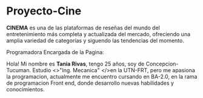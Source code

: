 # Proyecto-Cine
<strong>CINEMA</strong>  es una de las plataformas de reseñas del mundo del entretenimiento más completa y actualizada del mercado, ofreciendo una amplia variedad de categorías y siguendo las tendencias del momento. 

Programadora Encargada de la Pagina:

Hola! Mi nombre es <strong>Tania Rivas</strong>, tengo 25 años, soy de Concepcion-Tucuman. Estudio <>"Ing. Mecanica" </>en la UTN-FRT, pero me apasiona la programacion, actualmente me encuentro cursando en BA-2.0, en la rama de programacion Front end, donde desarrollo nuevas habilidades y conocimientos.
